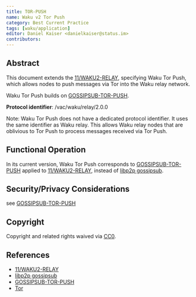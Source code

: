 ```yaml
---
title: TOR-PUSH
name: Waku v2 Tor Push
category: Best Current Practice
tags: [waku/application]
editor: Daniel Kaiser <danielkaiser@status.im>
contributors:
---
```


## Abstract

This document extends the [11/WAKU2-RELAY](https://rfc.vac.dev/waku/standards/core/11/relay), specifying Waku Tor Push,
which allows nodes to push messages via Tor into the Waku relay network.

Waku Tor Push builds on [GOSSIPSUB-TOR-PUSH](https://rfc.vac.dev/vac/raw/gossipsub-tor-push).

**Protocol identifier**: /vac/waku/relay/2.0.0

Note: Waku Tor Push does not have a dedicated protocol identifier.
It uses the same identifier as Waku relay.
This allows Waku relay nodes that are oblivious to Tor Push to process messages received via Tor Push.

## Functional Operation

In its current version, Waku Tor Push corresponds to [GOSSIPSUB-TOR-PUSH](https://rfc.vac.dev/vac/raw/gossipsub-tor-push)
applied to [11/WAKU2-RELAY](https://rfc.vac.dev/waku/standards/core/11/relay),
instead of [libp2p gossipsub](https://github.com/libp2p/specs/blob/master/pubsub/gossipsub/README.md).

## Security/Privacy Considerations

see [GOSSIPSUB-TOR-PUSH](https://rfc.vac.dev/vac/raw/gossipsub-tor-push)

## Copyright

Copyright and related rights waived via [CC0](https://creativecommons.org/publicdomain/zero/1.0/).

## References

- [11/WAKU2-RELAY](https://rfc.vac.dev/waku/standards/core/11/relay)
- [libp2p gossipsub](https://github.com/libp2p/specs/blob/master/pubsub/gossipsub/README.md)
- [GOSSIPSUB-TOR-PUSH](https://rfc.vac.dev/vac/raw/gossipsub-tor-push)
- [Tor](https://www.torproject.org/)
